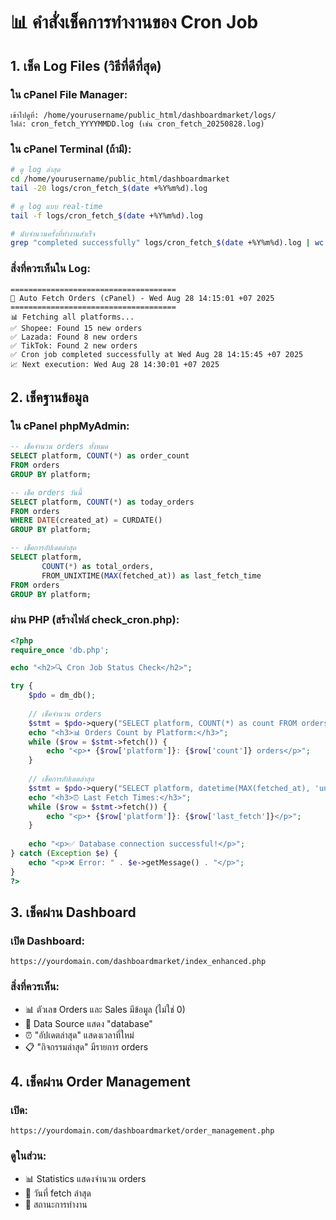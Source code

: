 # 📊 คำสั่งเช็คการทำงานของ Cron Job

## 1. เช็ค Log Files (วิธีที่ดีที่สุด)

### ใน cPanel File Manager:
```
เข้าไปดูที่: /home/yourusername/public_html/dashboardmarket/logs/
ไฟล์: cron_fetch_YYYYMMDD.log (เช่น cron_fetch_20250828.log)
```

### ใน cPanel Terminal (ถ้ามี):
```bash
# ดู log ล่าสุด
cd /home/yourusername/public_html/dashboardmarket
tail -20 logs/cron_fetch_$(date +%Y%m%d).log

# ดู log แบบ real-time
tail -f logs/cron_fetch_$(date +%Y%m%d).log

# นับจำนวนครั้งที่ทำงานสำเร็จ
grep "completed successfully" logs/cron_fetch_$(date +%Y%m%d).log | wc -l
```

### สิ่งที่ควรเห็นใน Log:
```
=====================================
🚀 Auto Fetch Orders (cPanel) - Wed Aug 28 14:15:01 +07 2025
=====================================
📊 Fetching all platforms...
✅ Shopee: Found 15 new orders
✅ Lazada: Found 8 new orders  
✅ TikTok: Found 2 new orders
✅ Cron job completed successfully at Wed Aug 28 14:15:45 +07 2025
📈 Next execution: Wed Aug 28 14:30:01 +07 2025
```

## 2. เช็คฐานข้อมูล

### ใน cPanel phpMyAdmin:
```sql
-- เช็คจำนวน orders ทั้งหมด
SELECT platform, COUNT(*) as order_count 
FROM orders 
GROUP BY platform;

-- เช็ค orders วันนี้
SELECT platform, COUNT(*) as today_orders
FROM orders 
WHERE DATE(created_at) = CURDATE()
GROUP BY platform;

-- เช็คการอัปเดตล่าสุด
SELECT platform, 
       COUNT(*) as total_orders,
       FROM_UNIXTIME(MAX(fetched_at)) as last_fetch_time
FROM orders 
GROUP BY platform;
```

### ผ่าน PHP (สร้างไฟล์ check_cron.php):
```php
<?php
require_once 'db.php';

echo "<h2>🔍 Cron Job Status Check</h2>";

try {
    $pdo = dm_db();
    
    // เช็คจำนวน orders
    $stmt = $pdo->query("SELECT platform, COUNT(*) as count FROM orders GROUP BY platform");
    echo "<h3>📊 Orders Count by Platform:</h3>";
    while ($row = $stmt->fetch()) {
        echo "<p>• {$row['platform']}: {$row['count']} orders</p>";
    }
    
    // เช็คการอัปเดตล่าสุด
    $stmt = $pdo->query("SELECT platform, datetime(MAX(fetched_at), 'unixepoch', 'localtime') as last_fetch FROM orders GROUP BY platform");
    echo "<h3>⏰ Last Fetch Times:</h3>";
    while ($row = $stmt->fetch()) {
        echo "<p>• {$row['platform']}: {$row['last_fetch']}</p>";
    }
    
    echo "<p>✅ Database connection successful!</p>";
} catch (Exception $e) {
    echo "<p>❌ Error: " . $e->getMessage() . "</p>";
}
?>
```

## 3. เช็คผ่าน Dashboard

### เปิด Dashboard:
```
https://yourdomain.com/dashboardmarket/index_enhanced.php
```

### สิ่งที่ควรเห็น:
- 📊 ตัวเลข Orders และ Sales มีข้อมูล (ไม่ใช่ 0)
- 💾 Data Source แสดง "database" 
- ⏰ "อัปเดตล่าสุด" แสดงเวลาที่ใหม่
- 📋 "กิจกรรมล่าสุด" มีรายการ orders

## 4. เช็คผ่าน Order Management

### เปิด:
```  
https://yourdomain.com/dashboardmarket/order_management.php
```

### ดูในส่วน:
- 📊 Statistics แสดงจำนวน orders
- 📅 วันที่ fetch ล่าสุด
- 🔄 สถานะการทำงาน
